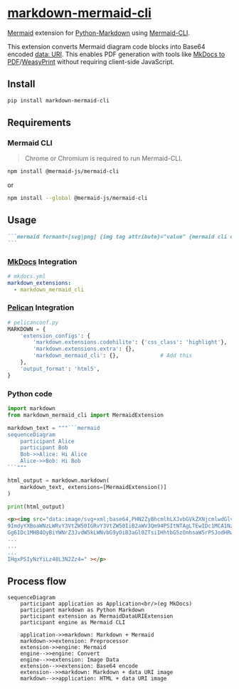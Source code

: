 # [markdown-mermaid-cli](https://hkato.github.io/markdown-mermaid-cli/)

[Mermaid][mermaid] extension for [Python-Markdown][python-markdown] using [Mermaid-CLI][mermaid-cli].

This extension converts Mermaid diagram code blocks into Base64 encoded [data: URI][data-uri].
This enables PDF generation with tools like [MkDocs to PDF][mkdocs-to-pdf]/[WeasyPrint][wasyprint]
without requiring client-side JavaScript.

## Install

```sh
pip install markdown-mermaid-cli
```

## Requirements

### Mermaid CLI

> Chrome or Chromium is required to run Mermaid-CLI.

```sh
npm install @mermaid-js/mermaid-cli
```

or

```sh
npm install --global @mermaid-js/mermaid-cli
```

## Usage

````markdown
```mermaid formant=[svg|png] {img tag attribute}="value" {mermaid cli option}="value"
```
````

### [MkDocs][mkdocs] Integration

```yaml
# mkdocs.yml
markdown_extensions:
  - markdown_mermaid_cli
```

### [Pelican][pelican] Integration

```py
# pelicanconf.py
MARKDOWN = {
    'extension_configs': {
        'markdown.extensions.codehilite': {'css_class': 'highlight'},
        'markdown.extensions.extra': {},
        'markdown_mermaid_cli': {},             # Add this
    },
    'output_format': 'html5',
}
```

### Python code

````python
import markdown
from markdown_mermaid_cli import MermaidExtension

markdown_text = """```mermaid
sequenceDiagram
    participant Alice
    participant Bob
    Bob->>Alice: Hi Alice
    Alice->>Bob: Hi Bob
```"""

html_output = markdown.markdown(
    markdown_text, extensions=[MermaidExtension()]
)

print(html_output)
````

```html
<p><img src="data:image/svg+xml;base64,PHN2ZyBhcmlhLXJvbGVkZXNjcmlwdGlvbj0ic2VxdWVuY2UiIHJvbGU
9ImdyYXBoaWNzLWRvY3VtZW50IGRvY3VtZW50IiB2aWV3Qm94PSItNTAgLTEwIDc1MCA1NzQiIHN0eWxlPSJtYXgtd2lkd
Gg6IDc1MHB4OyBiYWNrZ3JvdW5kLWNvbG9yOiB3aGl0ZTsiIHhtbG5zOnhsaW5rPSJodHRwOi8vd3d3LnczLm9yZy8xOTk
...
...
...
IHgxPSIyNzYiLz48L3N2Zz4=" ></p>
```

## Process flow

```mermaid
sequenceDiagram
    participant application as Application<br/>(eg MkDocs)
    participant markdown as Python Markdown
    participant extension as MermaidDataURIExtension
    participant engine as Mermaid CLI

    application->>markdown: Markdown + Mermaid
    markdown->>extension: Preprocessor
    extension->>engine: Mermaid
    engine-->>engine: Convert
    engine-->>extension: Image Data
    extension-->>extension: Base64 encode
    extension-->>markdown: Markdown + data URI image
    markdown-->>application: HTML + data URI image
```

[mermaid]: https://mermaid.js.org/
[python-markdown]: https://python-markdown.github.io/
[mermaid-cli]: https://github.com/mermaid-js/mermaid-cli
[data-uri]: https://developer.mozilla.org/en-US/docs/Web/URI/Reference/Schemes/data
[mkdocs-to-pdf]: https://mkdocs-to-pdf.readthedocs.io/
[wasyprint]: https://weasyprint.org/
[mkdocs]: https://www.mkdocs.org/
[pelican]: https://getpelican.com/
